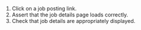 1. Click on a job posting link.
2. Assert that the job details page loads correctly.
3. Check that job details are appropriately displayed.